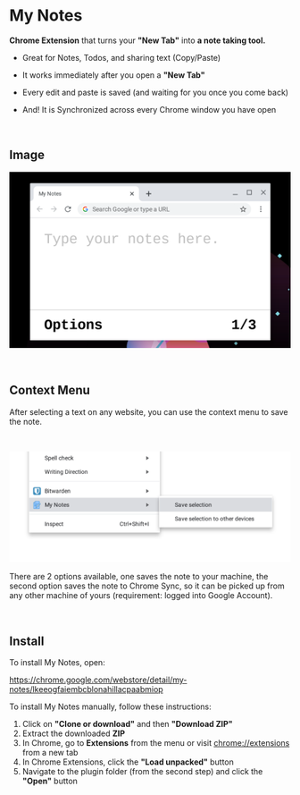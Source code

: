# My Notes

**Chrome Extension** that turns your **"New Tab"** into **a note taking tool.**

- Great for Notes, Todos, and sharing text (Copy/Paste)

- It works immediately after you open a **"New Tab"**

- Every edit and paste is saved (and waiting for you once you come back)

- And! It is Synchronized across every Chrome window you have open

<br>

## Image

![My Notes](image.png)

<br>

## Context Menu

After selecting a text on any website, you can use the context menu
to save the note.

<br>

![Context Menu](context-menu.png)

There are 2 options available, one saves the note to your machine,
the second option saves the note to Chrome Sync,
so it can be picked up from any other machine of yours
(requirement: logged into Google Account).

<br>

## Install

To install My Notes, open:

https://chrome.google.com/webstore/detail/my-notes/lkeeogfaiembcblonahillacpaabmiop

To install My Notes manually, follow these instructions:

1. Click on **"Clone or download"** and then **"Download ZIP"**
2. Extract the downloaded **ZIP**
3. In Chrome, go to **Extensions** from the menu or visit [chrome://extensions](chrome://extensions) from a new tab
4. In Chrome Extensions, click the **"Load unpacked"** button
5. Navigate to the plugin folder (from the second step) and click the **"Open"** button
